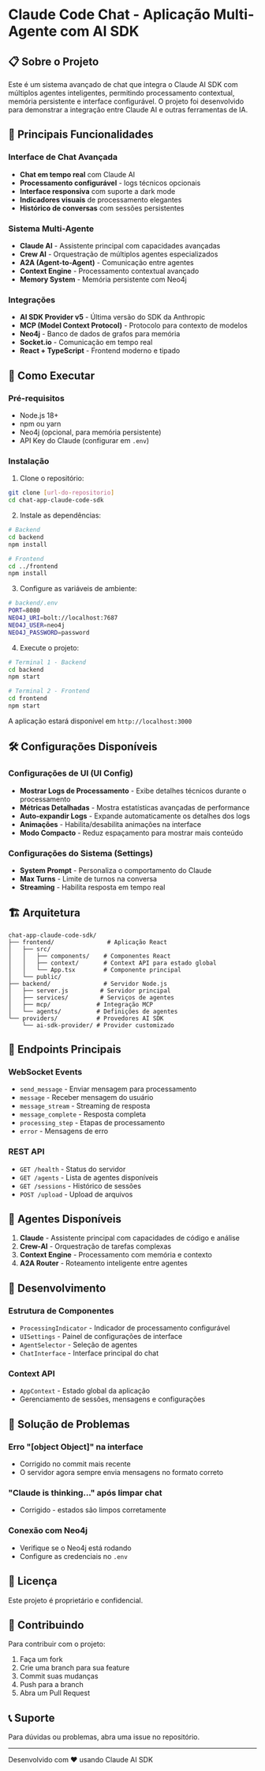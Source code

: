 # Claude Code Chat - Aplicação Multi-Agente com AI SDK

## 📋 Sobre o Projeto

Este é um sistema avançado de chat que integra o Claude AI SDK com múltiplos agentes inteligentes, permitindo processamento contextual, memória persistente e interface configurável. O projeto foi desenvolvido para demonstrar a integração entre Claude AI e outras ferramentas de IA.

## 🌟 Principais Funcionalidades

### Interface de Chat Avançada
- **Chat em tempo real** com Claude AI
- **Processamento configurável** - logs técnicos opcionais
- **Interface responsiva** com suporte a dark mode
- **Indicadores visuais** de processamento elegantes
- **Histórico de conversas** com sessões persistentes

### Sistema Multi-Agente
- **Claude AI** - Assistente principal com capacidades avançadas
- **Crew AI** - Orquestração de múltiplos agentes especializados
- **A2A (Agent-to-Agent)** - Comunicação entre agentes
- **Context Engine** - Processamento contextual avançado
- **Memory System** - Memória persistente com Neo4j

### Integrações
- **AI SDK Provider v5** - Última versão do SDK da Anthropic
- **MCP (Model Context Protocol)** - Protocolo para contexto de modelos
- **Neo4j** - Banco de dados de grafos para memória
- **Socket.io** - Comunicação em tempo real
- **React + TypeScript** - Frontend moderno e tipado

## 🚀 Como Executar

### Pré-requisitos
- Node.js 18+
- npm ou yarn
- Neo4j (opcional, para memória persistente)
- API Key do Claude (configurar em `.env`)

### Instalação

1. Clone o repositório:
```bash
git clone [url-do-repositorio]
cd chat-app-claude-code-sdk
```

2. Instale as dependências:
```bash
# Backend
cd backend
npm install

# Frontend
cd ../frontend
npm install
```

3. Configure as variáveis de ambiente:
```bash
# backend/.env
PORT=8080
NEO4J_URI=bolt://localhost:7687
NEO4J_USER=neo4j
NEO4J_PASSWORD=password
```

4. Execute o projeto:
```bash
# Terminal 1 - Backend
cd backend
npm start

# Terminal 2 - Frontend
cd frontend
npm start
```

A aplicação estará disponível em `http://localhost:3000`

## 🛠️ Configurações Disponíveis

### Configurações de UI (UI Config)
- **Mostrar Logs de Processamento** - Exibe detalhes técnicos durante o processamento
- **Métricas Detalhadas** - Mostra estatísticas avançadas de performance
- **Auto-expandir Logs** - Expande automaticamente os detalhes dos logs
- **Animações** - Habilita/desabilita animações na interface
- **Modo Compacto** - Reduz espaçamento para mostrar mais conteúdo

### Configurações do Sistema (Settings)
- **System Prompt** - Personaliza o comportamento do Claude
- **Max Turns** - Limite de turnos na conversa
- **Streaming** - Habilita resposta em tempo real

## 🏗️ Arquitetura

```
chat-app-claude-code-sdk/
├── frontend/               # Aplicação React
│   ├── src/
│   │   ├── components/    # Componentes React
│   │   ├── context/       # Context API para estado global
│   │   └── App.tsx        # Componente principal
│   └── public/
├── backend/               # Servidor Node.js
│   ├── server.js         # Servidor principal
│   ├── services/         # Serviços de agentes
│   ├── mcp/             # Integração MCP
│   └── agents/          # Definições de agentes
└── providers/           # Provedores AI SDK
    └── ai-sdk-provider/ # Provider customizado
```

## 📡 Endpoints Principais

### WebSocket Events
- `send_message` - Enviar mensagem para processamento
- `message` - Receber mensagem do usuário
- `message_stream` - Streaming de resposta
- `message_complete` - Resposta completa
- `processing_step` - Etapas de processamento
- `error` - Mensagens de erro

### REST API
- `GET /health` - Status do servidor
- `GET /agents` - Lista de agentes disponíveis
- `GET /sessions` - Histórico de sessões
- `POST /upload` - Upload de arquivos

## 🤖 Agentes Disponíveis

1. **Claude** - Assistente principal com capacidades de código e análise
2. **Crew-AI** - Orquestração de tarefas complexas
3. **Context Engine** - Processamento com memória e contexto
4. **A2A Router** - Roteamento inteligente entre agentes

## 🔧 Desenvolvimento

### Estrutura de Componentes
- `ProcessingIndicator` - Indicador de processamento configurável
- `UISettings` - Painel de configurações de interface
- `AgentSelector` - Seleção de agentes
- `ChatInterface` - Interface principal do chat

### Context API
- `AppContext` - Estado global da aplicação
- Gerenciamento de sessões, mensagens e configurações

## 🐛 Solução de Problemas

### Erro "[object Object]" na interface
- Corrigido no commit mais recente
- O servidor agora sempre envia mensagens no formato correto

### "Claude is thinking..." após limpar chat
- Corrigido - estados são limpos corretamente

### Conexão com Neo4j
- Verifique se o Neo4j está rodando
- Configure as credenciais no `.env`

## 📄 Licença

Este projeto é proprietário e confidencial.

## 🤝 Contribuindo

Para contribuir com o projeto:
1. Faça um fork
2. Crie uma branch para sua feature
3. Commit suas mudanças
4. Push para a branch
5. Abra um Pull Request

## 📞 Suporte

Para dúvidas ou problemas, abra uma issue no repositório.

---

Desenvolvido com ❤️ usando Claude AI SDK